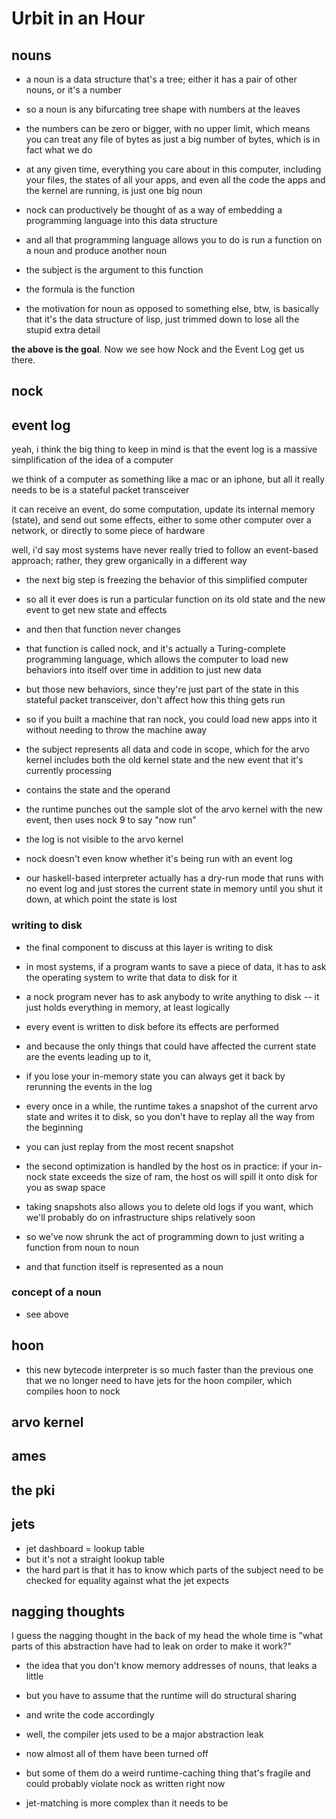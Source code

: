 # Urbit in an Hour

## nouns
* a noun is a data structure that's a tree; either it has a pair of other nouns, or it's a number
* so a noun is any bifurcating tree shape with numbers at the leaves
* the numbers can be zero or bigger, with no upper limit, which means you can treat any file of bytes as just a big number of bytes, which is in fact what we do
* at any given time, everything you care about in this computer, including your files, the states of all your apps, and even all the code the apps and the kernel are running, is just one big noun
* nock can productively be thought of as a way of embedding a programming language into this data structure
* and all that programming language allows you to do is run a function on a noun and produce another noun

* the subject is the argument to this function
* the formula is the function

* the motivation for noun as opposed to something else, btw, is basically that it's the data structure of lisp, just trimmed down to lose all the stupid extra detail

**the above is the goal**. Now we see how Nock and the Event Log get us there.

## nock

## event log
yeah, i think the big thing to keep in mind is that the event log is a massive simplification of the idea of a computer

we think of a computer as something like a mac or an iphone, but all it really needs to be is a stateful packet transceiver

it can receive an event, do some computation, update its internal memory (state), and send out some effects, either to some other computer over a network, or directly to some piece of hardware

well, i'd say most systems have never really tried to follow an event-based approach; rather, they grew organically in a different way

* the next big step is freezing the behavior of this simplified computer
* so all it ever does is run a particular function on its old state and the new event to get new state and effects
* and then that function never changes

* that function is called nock, and it's actually a Turing-complete programming language, which allows the computer to load new behaviors into itself over time in addition to just new data
* but those new behaviors, since they're just part of the state in this stateful packet transceiver, don't affect how this thing gets run
* so if you built a machine that ran nock, you could load new apps into it without needing to throw the machine away

* the subject represents all data and code in scope, which for the arvo kernel includes both the old kernel state and the new event that it's currently processing
* contains the state and the operand

* the runtime punches out the sample slot of the arvo kernel with the new event, then uses nock 9 to say "now run"
* the log is not visible to the arvo kernel
* nock doesn't even know whether it's being run with an event log

* our haskell-based interpreter actually has a dry-run mode that runs with no event log and just stores the current state in memory until you shut it down, at which point the state is lost

### writing to disk
* the final component to discuss at this layer is writing to disk
* in most systems, if a program wants to save a piece of data, it has to ask the operating system to write that data to disk for it
* a nock program never has to ask anybody to write anything to disk -- it just holds everything in memory, at least logically
* every event is written to disk before its effects are performed
* and because the only things that could have affected the current state are the events leading up to it,
* if you lose your in-memory state you can always get it back by rerunning the events in the log
* every once in a while, the runtime takes a snapshot of the current arvo state and writes it to disk, so you don't have to replay all the way from the beginning
* you can just replay from the most recent snapshot

* the second optimization is handled by the host os in practice: if your in-nock state exceeds the size of ram, the host os will spill it onto disk for you as swap space
* taking snapshots also allows you to delete old logs if you want, which we'll probably do on infrastructure ships relatively soon
* so we've now shrunk the act of programming down to just writing a function from noun to noun
* and that function itself is represented as a noun


### concept of a noun
* see above


## hoon
* this new bytecode interpreter is so much faster than the previous one that we no longer need to have jets for the hoon compiler, which compiles hoon to nock

## arvo kernel
## ames

## the pki

## jets
* jet dashboard = lookup table
* but it's not a straight lookup table
* the hard part is that it has to know which parts of the subject need to be checked for equality against what the jet expects

## nagging thoughts
I guess the nagging thought in the back of my head the whole time is "what parts of this abstraction have had to leak on order to make it work?"

* the idea that you don't know memory addresses of nouns, that leaks a little
* but you have to assume that the runtime will do structural sharing
* and write the code accordingly

* well, the compiler jets used to be a major abstraction leak
* now almost all of them have been turned off
* but some of them do a weird runtime-caching thing that's fragile and could probably violate nock as written right now

* jet-matching is more complex than it needs to be
